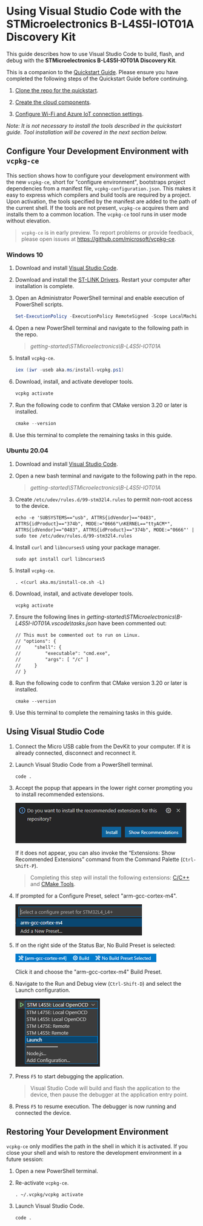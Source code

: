 # Using Visual Studio Code with the STMicroelectronics B-L4S5I-IOT01A Discovery Kit

This guide describes how to use Visual Studio Code to build, flash, and debug with the **STMicroelectronics B-L4S5I-IOT01A Discovery Kit**.

This is a companion to the [Quickstart Guide](https://docs.microsoft.com/en-us/azure/iot-develop/quickstart-devkit-stm-b-l4s5i). Please ensure you have completed the following steps of the Quickstart Guide before continuing.

1.	[Clone the repo for the quickstart](https://docs.microsoft.com/en-us/azure/iot-develop/quickstart-devkit-stm-b-l4s5i#clone-the-repo-for-the-quickstart).

1.	[Create the cloud components](https://docs.microsoft.com/en-us/azure/iot-develop/quickstart-devkit-stm-b-l4s5i#create-the-cloud-components).

1.	[Configure Wi-Fi and Azure IoT connection settings](https://docs.microsoft.com/en-us/azure/iot-develop/quickstart-devkit-stm-b-l4s5i#add-configuration).

 _*Note: It is not necessary to install the tools described in the quickstart guide. Tool installation will be covered in the next section below.*_

## Configure Your Development Environment with `vcpkg-ce`

This section shows how to configure your development environment with the new `vcpkg-ce`, short for "configure environment", bootstraps project dependencies from a manifest file, `vcpkg-configuration.json`. This makes it easy to express which compilers and build tools are required by a project. Upon activation, the tools specified by the manifest are added to the path of the current shell. If the tools are not present, `vcpkg-ce` acquires them and installs them to a common location. The `vcpkg-ce` tool runs in user mode without elevation.

> `vcpkg-ce` is in early preview. To report problems or provide feedback, please open issues at https://github.com/microsoft/vcpkg-ce.

### Windows 10

1. Download and install [Visual Studio Code](https://code.visualstudio.com/download).

1. Download and install the [ST-LINK Drivers](https://www.st.com/en/development-tools/stsw-link009.html). Restart your computer after installation is complete.

1. Open an Administrator PowerShell terminal and enable execution of PowerShell scripts.

    ```PowerShell
    Set-ExecutionPolicy -ExecutionPolicy RemoteSigned -Scope LocalMachine
    ```

1. Open a new PowerShell terminal and navigate to the following path in the repo.

    > *getting-started\STMicroelectronics\B-L4S5I-IOT01A*

1. Install `vcpkg-ce`.

    ```PowerShell
    iex (iwr -useb aka.ms/install-vcpkg.ps1)
    ```

1. Download, install, and activate developer tools.

    ```PowerShell
    vcpkg activate
    ```

1. Run the following code to confirm that CMake version 3.20 or later is installed.

    ```PowerShell
    cmake --version
    ```

1. Use this terminal to complete the remaining tasks in this guide.

### Ubuntu 20.04

1. Download and install [Visual Studio Code](https://code.visualstudio.com/download).

1. Open a new bash terminal and navigate to the following path in the repo.

    > *getting-started\STMicroelectronics\B-L4S5I-IOT01A*

1. Create `/etc/udev/rules.d/99-stm32l4.rules` to permit non-root access to the device.

    ```Shell
    echo -e 'SUBSYSTEMS=="usb", ATTRS{idVendor}=="0483", ATTRS{idProduct}=="374b", MODE:="0666"\nKERNEL=="ttyACM*", ATTRS{idVendor}=="0483", ATTRS{idProduct}=="374b", MODE:="0666"' | sudo tee /etc/udev/rules.d/99-stm32l4.rules
    ```

1. Install `curl` and `libncurses5` using your package manager.

    ```Shell
    sudo apt install curl libncurses5
    ```

1. Install `vcpkg-ce`.

    ```Shell
    . <(curl aka.ms/install-ce.sh -L)
    ```

1. Download, install, and activate developer tools.

    ```Shell
    vcpkg activate
    ```

1. Ensure the following lines in *getting-started\STMicroelectronics\B-L4S5I-IOT01A\.vscode\tasks.json* have been commented out:

    ```jsonc
    // This must be commented out to run on Linux.
    // "options": {
    //     "shell": {
    //         "executable": "cmd.exe",
    //         "args": [ "/c" ]
    //     }
    // }
    ```

1. Run the following code to confirm that CMake version 3.20 or later is installed.

    ```Shell
    cmake --version
    ```

1. Use this terminal to complete the remaining tasks in this guide.

## Using Visual Studio Code

1. Connect the Micro USB cable from the DevKit to your computer. If it is already connected, disconnect and reconnect it.

1. Launch Visual Studio Code from a PowerShell terminal.

    ```Shell
    code .
    ```

1. Accept the popup that appears in the lower right corner prompting you to install recommended extensions.

    ![recommended-extensions](../../docs/media/vscode-recommended-extensions.png)

    If it does not appear, you can also invoke the “Extensions: Show Recommended Extensions” command from the Command Palette (`Ctrl-Shift-P`).

    > Completing this step will install the following extensions: [C/C++](https://marketplace.visualstudio.com/items?itemName=ms-vscode.cpptools) and [CMake Tools](https://marketplace.visualstudio.com/items?itemName=ms-vscode.cmake-tools).

1. If prompted for a Configure Preset, select "arm-gcc-cortex-m4".

    ![configure-preset](../../docs/media/vscode-stm32l4-configure-preset.png)

1. If on the right side of the Status Bar, No Build Preset is selected:

    ![build-preset](../../docs/media/vscode-build-preset.png)

    Click it and choose the "arm-gcc-cortex-m4" Build Preset.

1. Navigate to the Run and Debug view (`Ctrl-Shift-D`) and select the Launch configuration.

    ![launch-configuration](../../docs/media/vscode-stm32l4-launch-configuration.png)

1. Press `F5` to start debugging the application.

    > Visual Studio Code will build and flash the application to the device, then pause the debugger at the application entry point.

1. Press `F5` to resume execution. The debugger is now running and connected the device.

## Restoring Your Development Environment

`vcpkg-ce` only modifies the path in the shell in which it is activated. If you close your shell and wish to restore the development environment in a future session:

1. Open a new PowerShell terminal.

1. Re-activate `vcpkg-ce`.

    ```Shell
    . ~/.vcpkg/vcpkg activate
    ```

1. Launch Visual Studio Code.

    ```Shell
    code .
    ```
